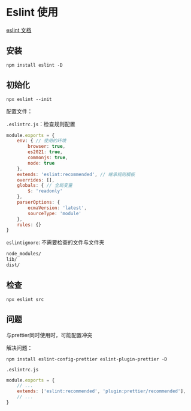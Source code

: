 # Eslint 使用

[eslint 文档](https://eslint.bootcss.com/)

## 安装

```shell
npm install eslint -D
```

## 初始化

```shell
npx eslint --init
```

配置文件：

`.eslintrc.js`：检查规则配置

```js
module.exports = {
    env: { // 使用的环境
        browser: true,
        es2021: true,
        commonjs: true,
        node: true
    },
    extends: 'eslint:recommended', // 继承规则模板
    overrides: [],
    globals: { // 全局变量
        $: 'readonly'
    },
    parserOptions: {
        ecmaVersion: 'latest',
        sourceType: 'module'
    },
    rules: {}
}
```
`eslintignore`: 不需要检查的文件与文件夹

```txt
node_modules/
lib/
dist/
```

## 检查

```shell
npx eslint src
```

## 问题

与prettier同时使用时，可能配置冲突

解决问题：

```shell
npm install eslint-config-prettier eslint-plugin-prettier -D
```

`.eslintrc.js`

```js
module.exports = {
    // ...
    extends: ['eslint:recommended', 'plugin:prettier/recommended'], 
    // ...
}
```

